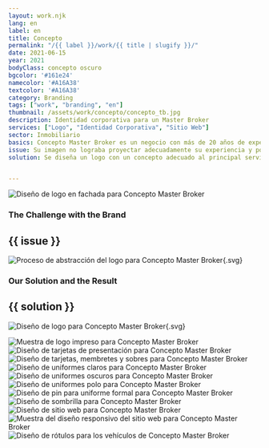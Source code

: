 ```yaml
---
layout: work.njk 
lang: en
label: en
title: Concepto
permalink: "/{{ label }}/work/{{ title | slugify }}/"
date: 2021-06-15
year: 2021
bodyClass: concepto oscuro
bgcolor: '#161e24'
namecolor: '#A16A38'
textcolor: '#A16A38'
category: Branding
tags: ["work", "branding", "en"]
thumbnail: /assets/work/concepto/concepto_tb.jpg
description: Identidad corporativa para un Master Broker
services: ["Logo", "Identidad Corporativa", "Sitio Web"]
sector: Inmobiliario
basics: Concepto Master Broker es un negocio con más de 20 años de experiencia en el rubro del desarrollo inmobiliario. Los años en el mercado le han permitido un buen posicionamiento y reconocimiento en el sector, sin embargo, no contaban con una estrategia de marca sólida, apegada a sus valores como negocio. A continuación te presentamos nuestro proceso para llegar a este resultado.
issue: Su imagen no lograba proyectar adecuadamente su experiencia y posicionamiento en el mercado. Su logo era limitado, en gran medida porque no hacia referencia a su principal servicio, la consultoría. En la imagen se usaba una casa como símbolo, sin embargo ellos no venden casas, al menos no de manera directa. Siendo un elemento figurativo, impedía que su significado se percibiera como un negocio extenso, complejo, por el contrario se reducía a lo poco que puede ser proyectado por una casa. Sus colores corporativos tampoco eran favorables. El amarillo y el morado se presentaban en un tono intenso, lo que ocasionaba problemas de contraste y legibilidad.
solution: Se diseña un logo con un concepto adecuado al principal servicio del negocio. Se representa gráficamente una idea (cuadrado, intangible, mental, solo 2 dimensiones) que proviene de un desarrollador en vías de hacer realidad su proyecto inmobiliario. Concepto MB ayuda a estructurar esta idea, a fin de convertirla en una realidad (tangible, 3 dimensiones, un cubo, una extrusión). A lo largo de todo el proyecto inmobiliario, se brindará dirección a través de 2 columnas esenciales, 1. la asesoría al desarrollador y 2. la venta a través de agencias inmobiliarias. Esto se representa con una flecha dividida en dos partes, que surgen de la extrusión del cubo.


---
```


![Diseño de logo en fachada para Concepto Master Broker](/assets/work/concepto/concepto_oficinas.jpg)

<div class="column__2">
    <div class="col__left">
        <h3>The Challenge with the Brand</h3>
    </div>
    <div class="col__right">
        <h2>{{ issue }}</h2>
    </div>
</div>

![Proceso de abstracción del logo para Concepto Master Broker](/assets/work/concepto/concepto_logo_proceso.svg){.svg}

<div class="column__2 work__column__2">
    <div class="col__left">
        <h3>Our Solution and the Result</h3>
    </div>
    <div class="col__right">
        <h2>{{ solution }}</h2>
    </div>
</div>

![Diseño de logo para Concepto Master Broker](/assets/work/concepto/concepto_logo.svg){.svg}

![Muestra de logo impreso para Concepto Master Broker](/assets/work/concepto/concepto_logo_impreso.jpg)
![Diseño de tarjetas de presentación para Concepto Master Broker](/assets/work/concepto/concepto_tarjetas.jpg)
![Diseño de tarjetas, membretes y sobres para Concepto Master Broker](/assets/work/concepto/concepto_membretes_tarjetas_sobres.jpg)
![Diseño de uniformes claros para Concepto Master Broker](/assets/work/concepto/concepto_uniforme_claro.jpg)
![Diseño de uniformes oscuros para Concepto Master Broker](/assets/work/concepto/concepto_uniforme_oscuro.jpg)
![Diseño de uniformes polo para Concepto Master Broker](/assets/work/concepto/concepto_unfiromes_polo.jpg)
![Diseño de pin para uniforme formal para Concepto Master Broker](/assets/work/concepto/concepto_pin.jpg)
![Diseño de sombrilla para Concepto Master Broker](/assets/work/concepto/concepto_sombrilla.jpg)
![Diseño de sitio web para Concepto Master Broker](/assets/work/concepto/concepto_web.jpg)
![Muestra del diseño responsivo del sitio web para Concepto Master Broker](/assets/work/concepto/concepto_web_responsivo.jpg)
![Diseño de rótulos para los vehículos de Concepto Master Broker](/assets/work/concepto/concepto_vehiculos.jpg)